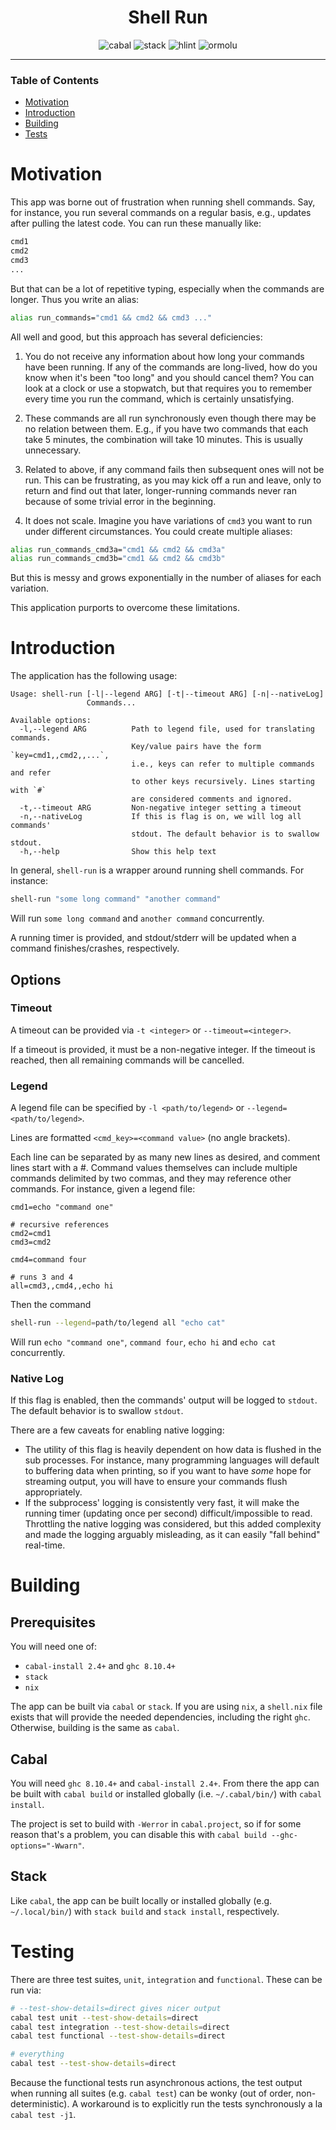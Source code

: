 <div align="center">

# Shell Run

![cabal](https://github.com/tbidne/shell-run/workflows/cabal/badge.svg?branch=main)
![stack](https://github.com/tbidne/shell-run/workflows/stack/badge.svg?branch=main)
![hlint](https://github.com/tbidne/shell-run/workflows/hlint/badge.svg?branch=main)
![ormolu](https://github.com/tbidne/shell-run/workflows/ormolu/badge.svg?branch=main)

</div>

---

### Table of Contents
- [Motivation](#motivation)
- [Introduction](#introduction)
- [Building](#building)
- [Tests](#tests)

# Motivation

This app was borne out of frustration when running shell commands. Say, for instance, you run several commands on a regular basis, e.g., updates after pulling the latest code. You can run these manually like:

```sh
cmd1
cmd2
cmd3
...
```

But that can be a lot of repetitive typing, especially when the commands are longer. Thus you write an alias:

```sh
alias run_commands="cmd1 && cmd2 && cmd3 ..."
```

All well and good, but this approach has several deficiencies:

1. You do not receive any information about how long your commands have been running. If any of the commands are long-lived, how do you know when it's been "too long" and you should cancel them? You can look at a clock or use a stopwatch, but that requires you to remember every time you run the command, which is certainly unsatisfying.

1. These commands are all run synchronously even though there may be no relation between them. E.g., if you have two commands that each take 5 minutes, the combination will take 10 minutes. This is usually unnecessary.

1. Related to above, if any command fails then subsequent ones will not be run. This can be frustrating, as you may kick off a run and leave, only to return and find out that later, longer-running commands never ran because of some trivial error in the beginning.

1. It does not scale. Imagine you have variations of `cmd3` you want to run under different circumstances. You could create multiple aliases:

```sh
alias run_commands_cmd3a="cmd1 && cmd2 && cmd3a"
alias run_commands_cmd3b="cmd1 && cmd2 && cmd3b"
```

But this is messy and grows exponentially in the number of aliases for each variation.

This application purports to overcome these limitations.

# Introduction

The application has the following usage:
```text
Usage: shell-run [-l|--legend ARG] [-t|--timeout ARG] [-n|--nativeLog]
                 Commands...

Available options:
  -l,--legend ARG          Path to legend file, used for translating commands.
                           Key/value pairs have the form `key=cmd1,,cmd2,,...`,
                           i.e., keys can refer to multiple commands and refer
                           to other keys recursively. Lines starting with `#`
                           are considered comments and ignored.
  -t,--timeout ARG         Non-negative integer setting a timeout
  -n,--nativeLog           If this is flag is on, we will log all commands'
                           stdout. The default behavior is to swallow stdout.
  -h,--help                Show this help text
```

In general, `shell-run` is a wrapper around running shell commands. For instance:

```sh
shell-run "some long command" "another command"
```

Will run `some long command` and `another command` concurrently.

A running timer is provided, and stdout/stderr will be updated when a command finishes/crashes, respectively.

## Options

### Timeout

A timeout can be provided via `-t <integer>` or `--timeout=<integer>`.


If a timeout is provided, it must be a non-negative integer. If the timeout is reached, then all remaining commands will be cancelled.

### Legend

A legend file can be specified by `-l <path/to/legend>` or `--legend=<path/to/legend>`.


Lines are formatted `<cmd_key>=<command value>` (no angle brackets).

Each line can be separated by as many new lines as desired, and comment lines start with a #. Command values themselves can include multiple commands delimited by two commas, and they may reference other commands. For instance, given a legend file:

```text
cmd1=echo "command one"

# recursive references
cmd2=cmd1
cmd3=cmd2

cmd4=command four

# runs 3 and 4
all=cmd3,,cmd4,,echo hi
```

Then the command

```sh
shell-run --legend=path/to/legend all "echo cat"
```

Will run `echo "command one"`, `command four`, `echo hi` and `echo cat` concurrently.

### Native Log

If this flag is enabled, then the commands' output will be logged to `stdout`. The default behavior is to swallow `stdout`.

There are a few caveats for enabling native logging:

- The utility of this flag is heavily dependent on how data is flushed in the sub processes. For instance, many programming languages will default to buffering data when printing, so if you want to have _some_ hope for streaming output, you will have to ensure your commands flush appropriately.
- If the subprocess' logging is consistently very fast, it will make the running timer (updating once per second) difficult/impossible to read. Throttling the native logging was considered, but this added complexity and made the logging arguably misleading, as it can easily "fall behind" real-time.

# Building

## Prerequisites

You will need one of:

- `cabal-install 2.4+` and `ghc 8.10.4+`
- `stack`
- `nix`

The app can be built via `cabal` or `stack`. If you are using `nix`, a `shell.nix` file exists that will provide the needed dependencies, including the right `ghc`. Otherwise, building is the same as `cabal`.

## Cabal

You will need `ghc 8.10.4+` and `cabal-install 2.4+`. From there the app can be built with `cabal build` or installed globally (i.e. `~/.cabal/bin/`) with `cabal install`.

The project is set to build with `-Werror` in `cabal.project`, so if for some reason that's a problem, you can disable this with `cabal build --ghc-options="-Wwarn"`.

## Stack

Like `cabal`, the app can be built locally or installed globally (e.g. `~/.local/bin/`) with `stack build` and `stack install`, respectively.

# Testing

There are three test suites, `unit`, `integration` and `functional`. These can be run via:

```sh
# --test-show-details=direct gives nicer output
cabal test unit --test-show-details=direct
cabal test integration --test-show-details=direct
cabal test functional --test-show-details=direct

# everything
cabal test --test-show-details=direct
```

Because the functional tests run asynchronous actions, the test output when running all suites (e.g. `cabal test`) can be wonky (out of order, non-deterministic). A workaround is to explicitly run the tests synchronously a la `cabal test -j1`.